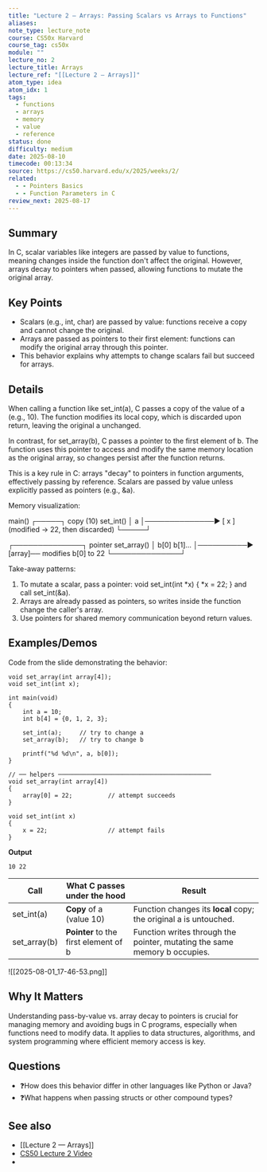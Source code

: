 ```yaml
---
title: "Lecture 2 — Arrays: Passing Scalars vs Arrays to Functions"
aliases: 
note_type: lecture_note
course: CS50x Harvard
course_tag: cs50x
module: ""
lecture_no: 2
lecture_title: Arrays
lecture_ref: "[[Lecture 2 — Arrays]]"
atom_type: idea
atom_idx: 1
tags:
  - functions
  - arrays
  - memory
  - value
  - reference
status: done
difficulty: medium
date: 2025-08-10
timecode: 00:13:34
source: https://cs50.harvard.edu/x/2025/weeks/2/
related:
  - - Pointers Basics
  - - Function Parameters in C
review_next: 2025-08-17
---
```



## Summary
In C, scalar variables like integers are passed by value to functions, meaning changes inside the function don't affect the original. However, arrays decay to pointers when passed, allowing functions to mutate the original array.

## Key Points
- Scalars (e.g., int, char) are passed by value: functions receive a copy and cannot change the original.
- Arrays are passed as pointers to their first element: functions can modify the original array through this pointer.
- This behavior explains why attempts to change scalars fail but succeed for arrays.

## Details
When calling a function like set_int(a), C passes a copy of the value of a (e.g., 10). The function modifies its local copy, which is discarded upon return, leaving the original a unchanged.

In contrast, for set_array(b), C passes a pointer to the first element of b. The function uses this pointer to access and modify the same memory location as the original array, so changes persist after the function returns.

This is a key rule in C: arrays "decay" to pointers in function arguments, effectively passing by reference. Scalars are passed by value unless explicitly passed as pointers (e.g., &a).

Memory visualization:

main()
┌─────┐   copy (10)    set_int()
│  a  │──────────────► [ x ]  (modified → 22, then discarded)
└─────┘

┌──────────────┐ pointer   set_array()
│ b[0] b[1]…   │──────────► [array]── modifies b[0] to 22
└──────────────┘

Take-away patterns:
1. To mutate a scalar, pass a pointer: void set_int(int *x) { *x = 22; } and call set_int(&a).
2. Arrays are already passed as pointers, so writes inside the function change the caller's array.
3. Use pointers for shared memory communication beyond return values.

## Examples/Demos
Code from the slide demonstrating the behavior:

```
void set_array(int array[4]);
void set_int(int x);

int main(void)
{
    int a = 10;
    int b[4] = {0, 1, 2, 3};

    set_int(a);     // try to change a
    set_array(b);   // try to change b

    printf("%d %d\n", a, b[0]);
}

// ── helpers ───────────────────────────────────────────
void set_array(int array[4])
{
    array[0] = 22;          // attempt succeeds
}

void set_int(int x)
{
    x = 22;                 // attempt fails
}
```

**Output**

```
10 22
```

| **Call**     | **What C passes under the hood**      | **Result**                                                                |
| ------------ | ------------------------------------- | ------------------------------------------------------------------------- |
| set_int(a)   | **Copy** of a (value 10)              | Function changes its **local** copy; the original a is untouched.         |
| set_array(b) | **Pointer** to the first element of b | Function writes through the pointer, mutating the same memory b occupies. |

![[2025-08-01_17-46-53.png]]

## **Why It Matters**

Understanding pass-by-value vs. array decay to pointers is crucial for managing memory and avoiding bugs in C programs, especially when functions need to modify data. It applies to data structures, algorithms, and system programming where efficient memory access is key.

## Questions

- ❓How does this behavior differ in other languages like Python or Java?
- ❓What happens when passing structs or other compound types?

  

## See also

- [[Lecture 2 — Arrays]]
- [CS50 Lecture 2 Video]({})
-